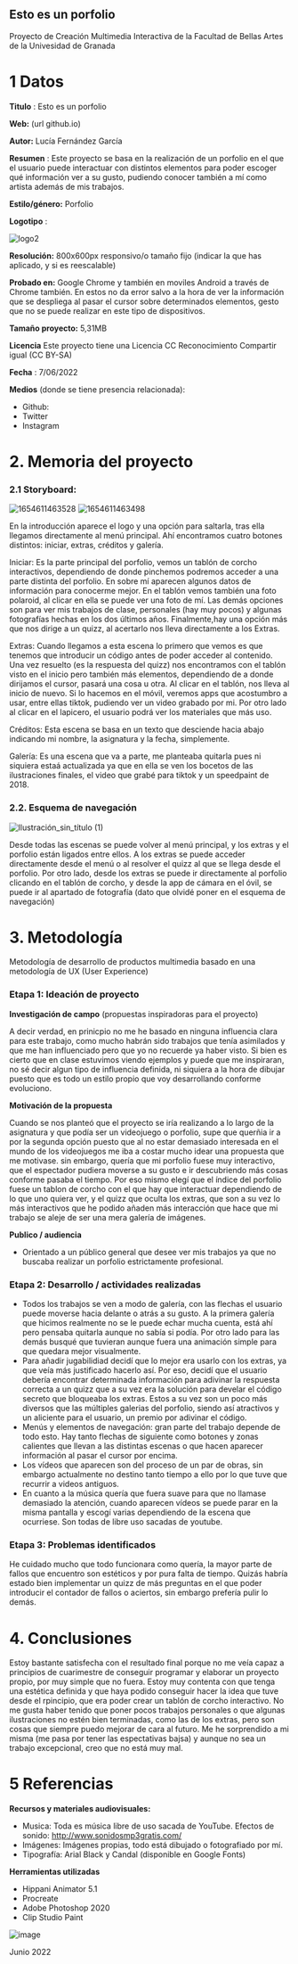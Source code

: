 ## Esto es un porfolio

Proyecto de Creación Multimedia Interactiva de la  Facultad de Bellas Artes de la Univesidad de Granada



# 1 Datos 



**Titulo** : Esto es un porfolio

**Web:**   (url github.io)

**Autor:**  Lucía Fernández García

**Resumen** : Este proyecto se basa en la realización de un porfolio en el que el usuario puede interactuar con distintos elementos para poder escoger qué información ver a su gusto, pudiendo conocer también a mí como artista además de mis trabajos.


**Estilo/género:**  Porfolio

**Logotipo** : 

![logo2](https://user-images.githubusercontent.com/106731746/172243768-e747ab06-df3d-41b0-8bfd-0291682373be.png)


**Resolución:** 800x600px responsivo/o tamaño fijo (indicar la que has aplicado, y si es reescalable)

**Probado en:**   Google Chrome y también en moviles Android a través de Chrome también. En estos no da error salvo a la hora de ver la información que se despliega al pasar el cursor sobre determinados elementos, gesto que no se puede realizar en este tipo de dispositivos.

**Tamaño proyecto:** 5,31MB

**Licencia** Este proyecto tiene una Licencia CC Reconocimiento Compartir igual (CC BY-SA)

**Fecha** : 7/06/2022

**Medios** (donde se tiene presencia relacionada):

- Github:
- Twitter
- Instagram




# 2. Memoria del proyecto 

### 2.1 Storyboard: 

![1654611463528](https://user-images.githubusercontent.com/106731746/172404766-acf0e788-48e5-4545-9f65-da6e14640420.jpg)
![1654611463498](https://user-images.githubusercontent.com/106731746/172404779-70fe64b2-0334-44d2-b77f-55992f629dac.jpg)


En la introducción aparece el logo y una opción para saltarla, tras ella llegamos directamente al menú principal. Ahí encontramos cuatro botones distintos: iniciar, extras, créditos y galería.

Iniciar: Es la parte principal del porfolio, vemos un tablón de corcho interactivos, dependiendo de donde pinchemos podremos acceder a una parte distinta del porfolio. En sobre mí aparecen algunos datos de información para conocerme mejor. En el tablón vemos también una foto polaroid, al clicar en ella se puede ver una foto de mí. Las demás opciones son para ver mis trabajos de clase, personales (hay muy pocos) y algunas fotografías hechas en los dos últimos años. Finalmente,hay una opción más que nos dirige a un quizz, al acertarlo nos lleva directamente a los Extras.

Extras: Cuando llegamos a esta escena lo primero que vemos es que tenemos que introducir un código antes de poder acceder al contenido. Una vez resuelto (es la respuesta del quizz) nos encontramos con el tablón visto en el inicio pero también más elementos, dependiendo de a donde dirijamos el cursor, pasará una cosa u otra. Al clicar en el tablón, nos lleva al inicio de nuevo. Si lo hacemos en el móvil, veremos apps que acostumbro a usar, entre ellas tiktok, pudiendo ver un video grabado por mi. Por otro lado al clicar en el lapicero, el usuario podrá ver los materiales que más uso.

Créditos: Esta escena se basa en un texto que desciende hacia abajo indicando mi nombre, la asignatura y la fecha, simplemente.

Galería: Es una escena que va a parte, me planteaba quitarla pues ni siquiera estaá actualizada ya que en ella se ven los bocetos de las ilustraciones finales, el video que grabé para tiktok y un speedpaint de 2018.


### 2.2. Esquema de navegación 





![Ilustración_sin_título (1)](https://user-images.githubusercontent.com/106731746/172243586-1f0e8745-491e-4a2a-82df-4fa266ea049f.jpg)


Desde todas las escenas se puede volver al menú principal, y los extras y el porfolio están ligados entre ellos. A los extras se puede acceder directamente desde el menú o al resolver el quizz al que se llega desde el porfolio. Por otro lado, desde los extras se puede ir directamente al porfolio clicando en el tablón de corcho, y desde la app de cámara en el óvil, se puede ir al apartado de fotografía (dato que olvidé poner en el esquema de navegación)





# 3. Metodología

Metodología de desarrollo de productos multimedia basado en una metodología de UX (User Experience)



### Etapa 1: Ideación de proyecto

**Investigación de campo** (propuestas inspiradoras para el proyecto)

A decir verdad, en prinicpio no me he basado en ninguna influencia clara para este trabajo, como mucho habrán sido trabajos que tenía asimilados y que me han influenciado pero que yo no recuerde ya haber visto. Si bien es cierto que en clase estuvimos viendo ejemplos y puede que me inspiraran, no sé decir algun tipo de influencia definida, ni siquiera a la hora de dibujar puesto que es todo un estilo propio que voy desarrollando conforme evoluciono.



**Motivación de la propuesta** 

Cuando se nos planteó que el proyecto se iría realizando a lo largo de la asignatura y que podía ser un videojuego o porfolio, supe que querñia ir a por la segunda opción puesto que al no estar demasiado interesada en el mundo de los videojuegos me iba a costar mucho idear una propuesta que me motivase. sin embargo, quería que mi porfolio fuese muy interactivo, que el espectador pudiera moverse a su gusto e ir descubriendo más cosas conforme pasaba el tiempo. Por eso mismo elegí que el índice del porfolio fuese un tablon de corcho con el que hay que interactuar dependiendo de lo que uno quiera ver, y el quizz que oculta los extras, que son a su vez lo más interactivos que he podido añaden más interacción que hace que mi trabajo se aleje de ser una mera galería de imágenes.



**Publico / audiencia**

- Orientado a un público general que desee ver mis trabajos ya que no buscaba realizar un porfolio estrictamente profesional.





### Etapa 2: Desarrollo / actividades realizadas


- Todos los trabajos se ven a modo de galería, con las flechas el usuario puede moverse hacia delante o atrás a su gusto. A la primera galería que hicimos realmente no se le puede echar mucha cuenta, está ahí pero pensaba quitarla aunque no sabía si podía. Por otro lado para las demás busqué que tuvieran aunque fuera una animación simple para que quedara mejor visualmente.
- Para añadir jugabilidiad decidí que lo mejor era usarlo con los extras, ya que veía más justificado hacerlo así. Por eso, decidí que el usuario debería encontrar determinada información para adivinar la respuesta correcta a un quizz que a su vez era la solución para develar el código secreto que bloqueaba los extras. Estos a su vez son un poco más diversos que las múltiples galerias del porfolio, siendo así atractivos y un aliciente para el usuario, un premio por adivinar el código.
- Menús y elementos de navegación: gran parte del trabajo depende de todo esto. Hay tanto flechas de siguiente como botones y zonas calientes que llevan a las distintas escenas o que hacen aparecer información al pasar el cursor por encima.
- Los vídeos que aparecen son del proceso de un par de obras, sin embargo actualmente no destino tanto tiempo a ello por lo que tuve que recurrir a videos antiguos.
- En cuanto a la música quería que fuera suave para que no llamase demasiado la atención, cuando aparecen vídeos se puede parar en la misma pantalla y escogí varias dependiendo de la escena que ocurriese. Son todas de libre uso sacadas de youtube.


### Etapa 3: Problemas identificados

He cuidado mucho que todo funcionara como quería, la mayor parte de fallos que encuentro son estéticos y por pura falta de tiempo. Quizás habría estado bien implementar un quizz de más preguntas en el que poder introducir el contador de fallos o aciertos, sin embargo prefería pulir lo demás. 



# 4. Conclusiones 

Estoy bastante satisfecha con el resultado final porque no me veía capaz a principios de cuarimestre de conseguir programar y elaborar un proyecto propio, por muy simple que no fuera. Estoy muy contenta con que tenga una estética definida y que haya podido conseguir hacer la idea que tuve desde el rpincipio, que era poder crear un tablón de corcho interactivo. No me gusta haber tenido que poner pocos trabajos personales o que algunas ilustraciones no estén bien terminadas, como las de los extras, pero son cosas que siempre puedo mejorar de cara al futuro. Me he sorprendido a mi misma (me pasa por tener las espectativas bajsa) y aunque no sea un trabajo excepcional, creo que no está muy mal.







# 5 Referencias 

**Recursos y materiales audiovisuales:**

* Musica:  Toda es música libre de uso sacada de YouTube. 
           Efectos de sonido: http://www.sonidosmp3gratis.com/
* Imágenes:  Imágenes propias, todo está dibujado o fotografiado por mí.
* Tipografía: Arial Black y Candal (disponible en Google Fonts)

**Herramientas utilizadas**

- Hippani Animator 5.1
- Procreate
- Adobe Photoshop 2020
- Clip Studio Paint



![image](https://user-images.githubusercontent.com/106731746/172247578-d9c37497-872b-496c-9d2f-9d635a521f50.png)

Junio 2022
